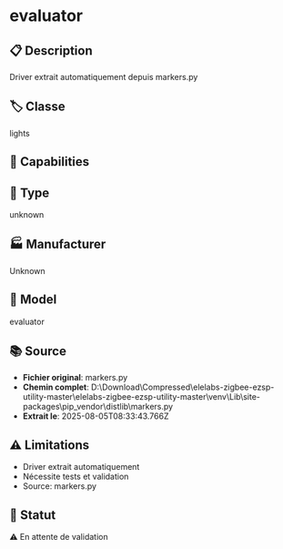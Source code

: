 # evaluator

## 📋 Description
Driver extrait automatiquement depuis markers.py

## 🏷️ Classe
lights

## 🔧 Capabilities


## 📡 Type
unknown

## 🏭 Manufacturer
Unknown

## 📱 Model
evaluator

## 📚 Source
- **Fichier original**: markers.py
- **Chemin complet**: D:\Download\Compressed\elelabs-zigbee-ezsp-utility-master\elelabs-zigbee-ezsp-utility-master\venv\Lib\site-packages\pip\_vendor\distlib\markers.py
- **Extrait le**: 2025-08-05T08:33:43.766Z

## ⚠️ Limitations
- Driver extrait automatiquement
- Nécessite tests et validation
- Source: markers.py

## 🚀 Statut
⚠️ En attente de validation

